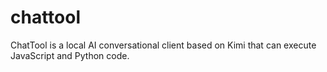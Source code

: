 # chattool
ChatTool is a local AI conversational client based on Kimi that can execute JavaScript and Python code.
